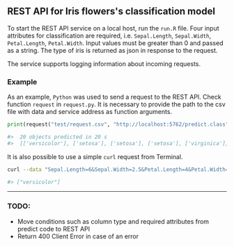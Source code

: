 ## REST API for Iris flowers's classification model

To start the REST API service on a local host, run the `run.R` file. Four input attributes for classification are required, i.e. `Sepal.Length`, `Sepal.Width`, `Petal.Length`, `Petal.Width`. Input values must be greater than 0 and passed as a string. The type of iris is returned as json in response to the request.

The service supports logging information about incoming requests.

### Example
As an example, `Python` was used to send a request to the REST API. Check function `request` in `request.py`. It is necessary to provide the path to the csv file with data and service address as function arguments.

```python
print(request("test/request.csv", "http://localhost:5762/predict.class"))

#>  20 objects predicted in 20 s
#>  [['versicolor'], ['setosa'], ['setosa'], ['setosa'], ['virginica'], ['versicolor'], ['setosa'], ['virginica'], ['versicolor'], ['versicolor'], ['virginica'], ['virginica'], ['setosa'], ['virginica'], ['versicolor'], ['versicolor'], ['setosa'], ['versicolor'], ['versicolor'], ['virginica']]
```

It is also possible to use a simple `curl` request from Terminal.

```bash
curl --data "Sepal.Length=6&Sepal.Width=2.5&Petal.Length=4&Petal.Width=1" "localhost:5762/predict.class"

#> ["versicolor"]
```

___
### TODO:
* Move conditions such as column type and required attributes from predict code to REST API
* Return 400 Client Error in case of an error

